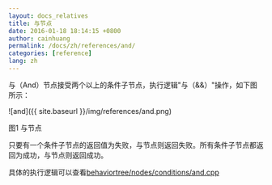 ```yaml
---
layout: docs_relatives
title: 与节点 
date: 2016-01-18 18:14:15 +0800
author: cainhuang
permalink: /docs/zh/references/and/
categories: [reference]
lang: zh
---
```


与（And）节点接受两个以上的条件子节点，执行逻辑"与（&&）"操作，如下图所示：

![and]({{ site.baseurl }}/img/references/and.png)

图1 与节点

只要有一个条件子节点的返回值为失败，与节点则返回失败。所有条件子节点都返回为成功，与节点则返回成功。

具体的执行逻辑可以查看[behaviortree/nodes/conditions/and.cpp]({{site.repository}}/blob/master/src/behaviortree/nodes/conditions/and.cpp)
